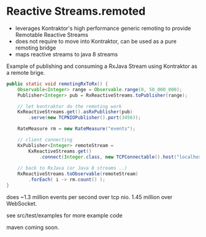 # Reactive Streams.remoted

* leverages Kontraktor's high performance generic remoting to provide Remotable Reactive Streams
* does not require to move into Kontraktor, can be used as a pure remoting bridge
* maps reactive streams to java 8 streams

Example of publishing and consuming a RxJava Stream using Kontraktor as a remote brige.

```java
public static void remotingRxToRx() {
    Observable<Integer> range = Observable.range(0, 50_000_000);
    Publisher<Integer> pub = RxReactiveStreams.toPublisher(range);

    // let kontraktor do the remoting work
    KxReactiveStreams.get().asRxPublisher(pub)
        .serve(new TCPNIOPublisher().port(3456));

    RateMeasure rm = new RateMeasure("events");

    // client connecting
    KxPublisher<Integer> remoteStream =
        KxReactiveStreams.get()
            .connect(Integer.class, new TCPConnectable().host("localhost").port(3456));
    
    // back to RxJava (or Java 8 streams ..)
    RxReactiveStreams.toObservable(remoteStream)
        .forEach( i -> rm.count() );
}
```

does ~1.3 million events per second over tcp nio. 1.45 million over WebSocket.

see src/test/examples for more example code

maven coming soon.
